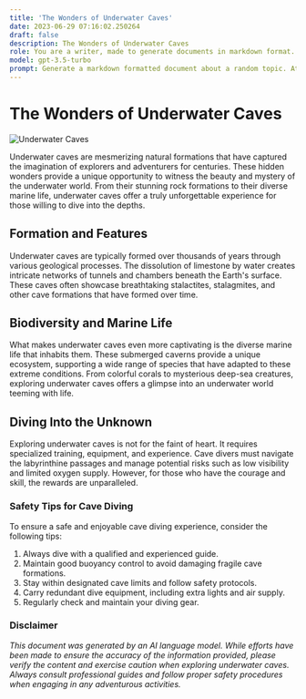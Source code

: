```yaml
---
title: 'The Wonders of Underwater Caves'
date: 2023-06-29 07:16:02.250264
draft: false
description: The Wonders of Underwater Caves
role: You are a writer, made to generate documents in markdown format. It is very important that all of the documents you generate are in valid markdown format.
model: gpt-3.5-turbo
prompt: Generate a markdown formatted document about a random topic. At the bottom, include a disclaimer explaining that the document was generated by you. The first line of the document should be the title. Make sure that the entire document is in proper markdown format, using a mix of various tags to make the document visually appealing.
---
```


# The Wonders of Underwater Caves

![Underwater Caves](https://www.example.com/underwater-caves-image.jpg)

Underwater caves are mesmerizing natural formations that have captured the imagination of explorers and adventurers for centuries. These hidden wonders provide a unique opportunity to witness the beauty and mystery of the underwater world. From their stunning rock formations to their diverse marine life, underwater caves offer a truly unforgettable experience for those willing to dive into the depths.  

## Formation and Features

Underwater caves are typically formed over thousands of years through various geological processes. The dissolution of limestone by water creates intricate networks of tunnels and chambers beneath the Earth's surface. These caves often showcase breathtaking stalactites, stalagmites, and other cave formations that have formed over time. 

## Biodiversity and Marine Life

What makes underwater caves even more captivating is the diverse marine life that inhabits them. These submerged caverns provide a unique ecosystem, supporting a wide range of species that have adapted to these extreme conditions. From colorful corals to mysterious deep-sea creatures, exploring underwater caves offers a glimpse into an underwater world teeming with life.

## Diving Into the Unknown

Exploring underwater caves is not for the faint of heart. It requires specialized training, equipment, and experience. Cave divers must navigate the labyrinthine passages and manage potential risks such as low visibility and limited oxygen supply. However, for those who have the courage and skill, the rewards are unparalleled.

### Safety Tips for Cave Diving

To ensure a safe and enjoyable cave diving experience, consider the following tips:

1. Always dive with a qualified and experienced guide.
2. Maintain good buoyancy control to avoid damaging fragile cave formations.
3. Stay within designated cave limits and follow safety protocols.
4. Carry redundant dive equipment, including extra lights and air supply.
5. Regularly check and maintain your diving gear.

### Disclaimer

*This document was generated by an AI language model. While efforts have been made to ensure the accuracy of the information provided, please verify the content and exercise caution when exploring underwater caves. Always consult professional guides and follow proper safety procedures when engaging in any adventurous activities.*
